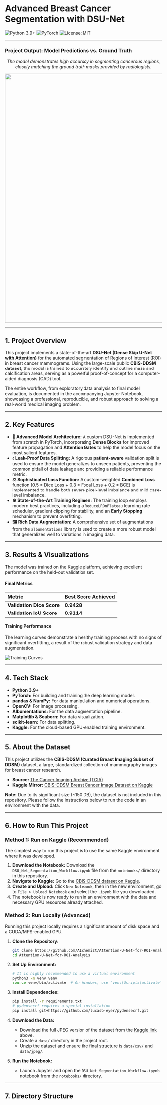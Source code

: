 # Advanced Breast Cancer Segmentation with DSU-Net

![Python 3.9+](https://img.shields.io/badge/Python-3.9+-blue.svg)
![PyTorch](https://img.shields.io/badge/PyTorch-2.0-orange.svg)
![License: MIT](https://img.shields.io/badge/License-MIT-yellow.svg)

---

### **Project Output: Model Predictions vs. Ground Truth**

<p align="center">
  <em>The model demonstrates high accuracy in segmenting cancerous regions, closely matching the ground truth masks provided by radiologists.</em>
</p>
<p align="center">
  <img src="results/prediction_examples.png" width="800" />
</p>

---

## 1. Project Overview

This project implements a state-of-the-art **DSU-Net (Dense Skip U-Net with Attention)** for the automated segmentation of Regions of Interest (ROI) in breast cancer mammograms. Using the large-scale public **CBIS-DDSM dataset**, the model is trained to accurately identify and outline mass and calcification areas, serving as a powerful proof-of-concept for a computer-aided diagnosis (CAD) tool.

The entire workflow, from exploratory data analysis to final model evaluation, is documented in the accompanying Jupyter Notebook, showcasing a professional, reproducible, and robust approach to solving a real-world medical imaging problem.

---

## 2. Key Features

-   **🔬 Advanced Model Architecture:** A custom DSU-Net is implemented from scratch in PyTorch, incorporating **Dense Blocks** for improved feature propagation and **Attention Gates** to help the model focus on the most salient features.
-   **💧 Leak-Proof Data Splitting:** A rigorous **patient-aware** validation split is used to ensure the model generalizes to unseen patients, preventing the common pitfall of data leakage and providing a reliable performance metric.
-   **⚖️ Sophisticated Loss Function:** A custom-weighted **Combined Loss** function (0.5 * Dice Loss + 0.3 * Focal Loss + 0.2 * BCE) is implemented to handle both severe pixel-level imbalance and mild case-level imbalance.
-   **⚙️ State-of-the-Art Training Regimen:** The training loop employs modern best practices, including a `ReduceLROnPlateau` learning rate scheduler, gradient clipping for stability, and an **Early Stopping** mechanism to prevent overfitting.
-   **🖼️ Rich Data Augmentation:** A comprehensive set of augmentations from the `albumentations` library is used to create a more robust model that generalizes well to variations in imaging data.

---

## 3. Results & Visualizations

The model was trained on the Kaggle platform, achieving excellent performance on the held-out validation set.

#### **Final Metrics**

| Metric                       | Best Score Achieved |
| :--------------------------- | :------------------ |
| **Validation Dice Score**    | **0.9428**          |
| **Validation IoU Score**     | **0.9114**          |

#### **Training Performance**
The learning curves demonstrate a healthy training process with no signs of significant overfitting, a result of the robust validation strategy and data augmentation.

![Training Curves](results/training_curves.png)

---

## 4. Tech Stack

-   **Python 3.9+**
-   **PyTorch:** For building and training the deep learning model.
-   **pandas & NumPy:** For data manipulation and numerical operations.
-   **OpenCV:** For image processing.
-   **Albumentations:** For the data augmentation pipeline.
-   **Matplotlib & Seaborn:** For data visualization.
-   **scikit-learn:** For data splitting.
-   **Kaggle:** For the cloud-based GPU-enabled training environment.

---

## 5. About the Dataset

This project utilizes the **CBIS-DDSM (Curated Breast Imaging Subset of DDSM)** dataset, a large, standardized collection of mammography images for breast cancer research.

-   **Source:** [The Cancer Imaging Archive (TCIA)](https://wiki.cancerimagingarchive.net/display/Public/CBIS-DDSM)
-   **Kaggle Mirror:** [CBIS-DDSM Breast Cancer Image Dataset on Kaggle](https://www.kaggle.com/datasets/awsaf49/cbis-ddsm-breast-cancer-image-dataset)

**Note:** Due to its significant size (~150 GB), the dataset is not included in this repository. Please follow the instructions below to run the code in an environment with the data.

---

## 6. How to Run This Project

### Method 1: Run on Kaggle (Recommended)

The simplest way to run this project is to use the same Kaggle environment where it was developed.

1.  **Download the Notebook:** Download the `DSU_Net_Segmentation_Workflow.ipynb` file from the `notebooks/` directory in this repository.
2.  **Navigate to Kaggle:** Go to the [CBIS-DDSM dataset on Kaggle](https://www.kaggle.com/datasets/awsaf49/cbis-ddsm-breast-cancer-image-dataset).
3.  **Create and Upload:** Click `New Notebook`, then in the new environment, go to `File > Upload Notebook` and select the `.ipynb` file you downloaded.
4.  The notebook is now ready to run in an environment with the data and necessary GPU resources already attached.

### Method 2: Run Locally (Advanced)

Running this project locally requires a significant amount of disk space and a CUDA/MPS-enabled GPU.

1.  **Clone the Repository:**
    ```bash
    git clone https://github.com/AIchemizt/Attention-U-Net-for-ROI-Analysis.git
    cd Attention-U-Net-for-ROI-Analysis
    ```

2.  **Set Up Environment:**
    ```bash
    # It is highly recommended to use a virtual environment
    python3 -m venv venv
    source venv/bin/activate  # On Windows, use `venv\Scripts\activate`
    ```

3.  **Install Dependencies:**
    ```bash
    pip install -r requirements.txt
    # pydensecrf requires a special installation
    pip install git+https://github.com/lucasb-eyer/pydensecrf.git
    ```

4.  **Download the Data:**
    -   Download the full JPEG version of the dataset from the [Kaggle link](https://www.kaggle.com/datasets/awsaf49/cbis-ddsm-breast-cancer-image-dataset) above.
    -   Create a `data/` directory in the project root.
    -   Unzip the dataset and ensure the final structure is `data/csv/` and `data/jpeg/`.

5.  **Run the Notebook:**
    -   Launch Jupyter and open the `DSU_Net_Segmentation_Workflow.ipynb` notebook from the `notebooks/` directory.

---

## 7. Directory Structure